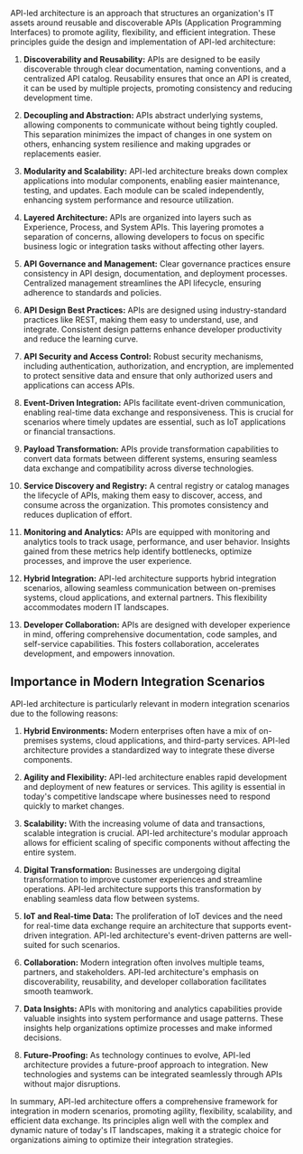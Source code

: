 API-led architecture is an approach that structures an organization's IT assets around reusable and discoverable APIs (Application Programming Interfaces) to promote agility, flexibility, and efficient integration. These principles guide the design and implementation of API-led architecture:

1. **Discoverability and Reusability:** APIs are designed to be easily discoverable through clear documentation, naming conventions, and a centralized API catalog. Reusability ensures that once an API is created, it can be used by multiple projects, promoting consistency and reducing development time.

2. **Decoupling and Abstraction:** APIs abstract underlying systems, allowing components to communicate without being tightly coupled. This separation minimizes the impact of changes in one system on others, enhancing system resilience and making upgrades or replacements easier.

3. **Modularity and Scalability:** API-led architecture breaks down complex applications into modular components, enabling easier maintenance, testing, and updates. Each module can be scaled independently, enhancing system performance and resource utilization.

4. **Layered Architecture:** APIs are organized into layers such as Experience, Process, and System APIs. This layering promotes a separation of concerns, allowing developers to focus on specific business logic or integration tasks without affecting other layers.

5. **API Governance and Management:** Clear governance practices ensure consistency in API design, documentation, and deployment processes. Centralized management streamlines the API lifecycle, ensuring adherence to standards and policies.

6. **API Design Best Practices:** APIs are designed using industry-standard practices like REST, making them easy to understand, use, and integrate. Consistent design patterns enhance developer productivity and reduce the learning curve.

7. **API Security and Access Control:** Robust security mechanisms, including authentication, authorization, and encryption, are implemented to protect sensitive data and ensure that only authorized users and applications can access APIs.

8. **Event-Driven Integration:** APIs facilitate event-driven communication, enabling real-time data exchange and responsiveness. This is crucial for scenarios where timely updates are essential, such as IoT applications or financial transactions.

9. **Payload Transformation:** APIs provide transformation capabilities to convert data formats between different systems, ensuring seamless data exchange and compatibility across diverse technologies.

10. **Service Discovery and Registry:** A central registry or catalog manages the lifecycle of APIs, making them easy to discover, access, and consume across the organization. This promotes consistency and reduces duplication of effort.

11. **Monitoring and Analytics:** APIs are equipped with monitoring and analytics tools to track usage, performance, and user behavior. Insights gained from these metrics help identify bottlenecks, optimize processes, and improve the user experience.

12. **Hybrid Integration:** API-led architecture supports hybrid integration scenarios, allowing seamless communication between on-premises systems, cloud applications, and external partners. This flexibility accommodates modern IT landscapes.

13. **Developer Collaboration:** APIs are designed with developer experience in mind, offering comprehensive documentation, code samples, and self-service capabilities. This fosters collaboration, accelerates development, and empowers innovation.

## Importance in Modern Integration Scenarios

API-led architecture is particularly relevant in modern integration scenarios due to the following reasons:

1. **Hybrid Environments:** Modern enterprises often have a mix of on-premises systems, cloud applications, and third-party services. API-led architecture provides a standardized way to integrate these diverse components.

2. **Agility and Flexibility:** API-led architecture enables rapid development and deployment of new features or services. This agility is essential in today's competitive landscape where businesses need to respond quickly to market changes.

3. **Scalability:** With the increasing volume of data and transactions, scalable integration is crucial. API-led architecture's modular approach allows for efficient scaling of specific components without affecting the entire system.

4. **Digital Transformation:** Businesses are undergoing digital transformation to improve customer experiences and streamline operations. API-led architecture supports this transformation by enabling seamless data flow between systems.

5. **IoT and Real-time Data:** The proliferation of IoT devices and the need for real-time data exchange require an architecture that supports event-driven integration. API-led architecture's event-driven patterns are well-suited for such scenarios.

6. **Collaboration:** Modern integration often involves multiple teams, partners, and stakeholders. API-led architecture's emphasis on discoverability, reusability, and developer collaboration facilitates smooth teamwork.

7. **Data Insights:** APIs with monitoring and analytics capabilities provide valuable insights into system performance and usage patterns. These insights help organizations optimize processes and make informed decisions.

8. **Future-Proofing:** As technology continues to evolve, API-led architecture provides a future-proof approach to integration. New technologies and systems can be integrated seamlessly through APIs without major disruptions.

In summary, API-led architecture offers a comprehensive framework for integration in modern scenarios, promoting agility, flexibility, scalability, and efficient data exchange. Its principles align well with the complex and dynamic nature of today's IT landscapes, making it a strategic choice for organizations aiming to optimize their integration strategies.

